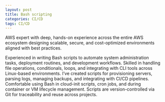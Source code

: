 ```yaml
---
layout: post
title: Bash scripting
categories: CI/CD
tags: CI/CD
---
```


AWS expert with deep, hands-on experience across the entire AWS ecosystem designing scalable, secure, and cost-optimized environments aligned with best practices.

<!--more-->

Experienced in writing Bash scripts to automate system administration tasks, deployment routines, and development workflows. Skilled in handling file operations, conditionals, loops, and integrating with CLI tools across Linux-based environments. I’ve created scripts for provisioning servers, parsing logs, managing backups, and integrating with CI/CD pipelines. Comfortable using Bash in cloud-init scripts, cron jobs, and during container or VM lifecycle management. Scripts are version-controlled via Git for traceability and reuse across projects.
